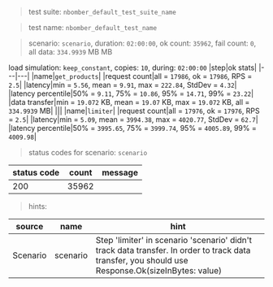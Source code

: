 > test suite: `nbomber_default_test_suite_name`

> test name: `nbomber_default_test_name`

> scenario: `scenario`, duration: `02:00:00`, ok count: `35962`, fail count: `0`, all data: `334.9939` MB MB

load simulation: `keep_constant`, copies: `10`, during: `02:00:00`
|step|ok stats|
|---|---|
|name|`get_products`|
|request count|all = `17986`, ok = `17986`, RPS = `2.5`|
|latency|min = `5.56`, mean = `9.91`, max = `222.84`, StdDev = `4.32`|
|latency percentile|50% = `9.11`, 75% = `10.86`, 95% = `14.71`, 99% = `23.22`|
|data transfer|min = `19.072` KB, mean = `19.07` KB, max = `19.072` KB, all = `334.9939` MB|
|||
|name|`limiter`|
|request count|all = `17976`, ok = `17976`, RPS = `2.5`|
|latency|min = `5.09`, mean = `3994.38`, max = `4020.77`, StdDev = `62.7`|
|latency percentile|50% = `3995.65`, 75% = `3999.74`, 95% = `4005.89`, 99% = `4009.98`|
> status codes for scenario: `scenario`

|status code|count|message|
|---|---|---|
|200|35962||

> hints:

|source|name|hint|
|---|---|---|
|Scenario|scenario|Step 'limiter' in scenario 'scenario' didn't track data transfer. In order to track data transfer, you should use Response.Ok(sizeInBytes: value)|
